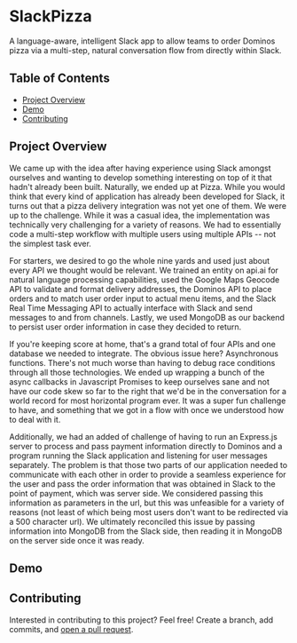 # SlackPizza

A language-aware, intelligent Slack app to allow teams to order Dominos pizza via a multi-step, natural conversation flow from directly within Slack.

## Table of Contents

- [Project Overview](#project-overview)
- [Demo](#demo)
- [Contributing](#contributing)

## Project Overview

We came up with the idea after having experience using Slack amongst ourselves and wanting to develop something interesting on top of it that hadn't already been built. Naturally, we ended up at Pizza. While you would think that every kind of application has already been developed for Slack, it turns out that a pizza delivery integration was not yet one of them. We were up to the challenge. While it was a casual idea, the implementation was technically very challenging for a variety of reasons. We had to essentially code a multi-step workflow with multiple users using multiple APIs -- not the simplest task ever.

For starters, we desired to go the whole nine yards and used just about every API we thought would be relevant. We trained an entity on api.ai for natural language processing capabilities, used the Google Maps Geocode API to validate and format delivery addresses, the Dominos API to place orders and to match user order input to actual menu items, and the Slack Real Time Messaging API to actually interface with Slack and send messages to and from channels. Lastly, we used MongoDB as our backend to persist user order information in case they decided to return.

If you're keeping score at home, that's a grand total of four APIs and one database we needed to integrate. The obvious issue here? Asynchronous functions. There's not much worse than having to debug race conditions through all those technologies. We ended up wrapping a bunch of the async callbacks in Javascript Promises to keep ourselves sane and not have our code skew so far to the right that we'd be in the conversation for a world record for most horizontal program ever. It was a super fun challenge to have, and something that we got in a flow with once we understood how to deal with it.

Additionally, we had an added of challenge of having to run an Express.js server to process and pass payment information directly to Dominos and a program running the Slack application and listening for user messages separately. The problem is that those two parts of our application needed to communicate with each other in order to provide a seamless experience for the user and pass the order information that was obtained in Slack to the point of payment, which was server side. We considered passing this information as parameters in the url, but this was unfeasible for a variety of reasons (not least of which being most users don't want to be redirected via a 500 character url). We ultimately reconciled this issue by passing information into MongoDB from the Slack side, then reading it in MongoDB on the server side once it was ready.

## Demo




## Contributing

Interested in contributing to this project? Feel free! Create a branch, add commits, and [open a pull request](https://github.com/benhubsch/File-Finder/compare/). 
